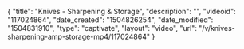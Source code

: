 {
    "title": "Knives - Sharpening &amp; Storage",
    "description": "",
    "videoid": "117024864",
    "date_created": "1504826254",
    "date_modified": "1504831910",
    "type": "captivate",
    "layout": "video",
    "url": "\/v\/knives-sharpening-amp-storage-mp4\/117024864"
}